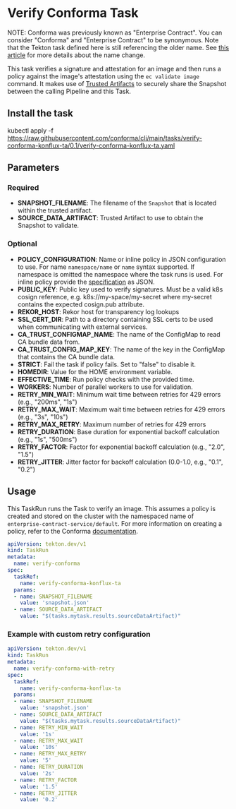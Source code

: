 # Verify Conforma Task

NOTE: Conforma was previously known as "Enterprise Contract". You can consider
"Conforma" and "Enterprise Contract" to be synonymous. Note that the Tekton task defined here is still
referencing the older name. See [this article](https://conforma.dev/posts/whats-in-a-name/) for more details
about the name change.

This task verifies a signature and attestation for an image and then runs a policy against the image's attestation using the ```ec validate image``` command.
It makes use of [Trusted Artifacts](https://github.com/konflux-ci/build-trusted-artifacts) to securely share the Snapshot between the calling Pipeline
and this Task.

## Install the task
kubectl apply -f https://raw.githubusercontent.com/conforma/cli/main/tasks/verify-conforma-konflux-ta/0.1/verify-conforma-konflux-ta.yaml

## Parameters
### Required
* **SNAPSHOT_FILENAME**: The filename of the `Snapshot` that is located within the trusted artifact.
* **SOURCE_DATA_ARTIFACT**: Trusted Artifact to use to obtain the Snapshot to validate.
### Optional
* **POLICY_CONFIGURATION**: Name or inline policy in JSON configuration to use. For name `namespace/name` or `name` syntax supported. If
        namespace is omitted the namespace where the task runs is used. For inline policy provide the [specification](https://conforma.dev/docs/ecc/reference.html#k8s-api-github-com-enterprise-contract-enterprise-contract-controller-api-v1alpha1-enterprisecontractpolicyspec) as JSON.
* **PUBLIC_KEY**: Public key used to verify signatures. Must be a valid k8s cosign
        reference, e.g. k8s://my-space/my-secret where my-secret contains
        the expected cosign.pub attribute.
* **REKOR_HOST**: Rekor host for transparency log lookups
* **SSL_CERT_DIR**: Path to a directory containing SSL certs to be used when communicating
        with external services.
* **CA_TRUST_CONFIGMAP_NAME**: The name of the ConfigMap to read CA bundle data from.
* **CA_TRUST_CONFIG_MAP_KEY**: The name of the key in the ConfigMap that contains the CA bundle data.
* **STRICT**: Fail the task if policy fails. Set to "false" to disable it.
* **HOMEDIR**: Value for the HOME environment variable.
* **EFFECTIVE_TIME**: Run policy checks with the provided time.
* **WORKERS**: Number of parallel workers to use for validation.
* **RETRY_MIN_WAIT**: Minimum wait time between retries for 429 errors (e.g., "200ms", "1s")
* **RETRY_MAX_WAIT**: Maximum wait time between retries for 429 errors (e.g., "3s", "10s")
* **RETRY_MAX_RETRY**: Maximum number of retries for 429 errors
* **RETRY_DURATION**: Base duration for exponential backoff calculation (e.g., "1s", "500ms")
* **RETRY_FACTOR**: Factor for exponential backoff calculation (e.g., "2.0", "1.5")
* **RETRY_JITTER**: Jitter factor for backoff calculation (0.0-1.0, e.g., "0.1", "0.2")


## Usage

This TaskRun runs the Task to verify an image. This assumes a policy is created and stored on the cluster with the namespaced name of `enterprise-contract-service/default`. For more information on creating a policy, refer to the Conforma [documentation](https://conforma.dev/docs/ecc/index.html).

```yaml
apiVersion: tekton.dev/v1
kind: TaskRun
metadata:
  name: verify-conforma
spec:
  taskRef:
    name: verify-conforma-konflux-ta
  params:
  - name: SNAPSHOT_FILENAME
    value: 'snapshot.json'
  - name: SOURCE_DATA_ARTIFACT
    value: "$(tasks.mytask.results.sourceDataArtifact)"
```

### Example with custom retry configuration

```yaml
apiVersion: tekton.dev/v1
kind: TaskRun
metadata:
  name: verify-conforma-with-retry
spec:
  taskRef:
    name: verify-conforma-konflux-ta
  params:
  - name: SNAPSHOT_FILENAME
    value: 'snapshot.json'
  - name: SOURCE_DATA_ARTIFACT
    value: "$(tasks.mytask.results.sourceDataArtifact)"
  - name: RETRY_MIN_WAIT
    value: '1s'
  - name: RETRY_MAX_WAIT
    value: '10s'
  - name: RETRY_MAX_RETRY
    value: '5'
  - name: RETRY_DURATION
    value: '2s'
  - name: RETRY_FACTOR
    value: '1.5'
  - name: RETRY_JITTER
    value: '0.2'
```
